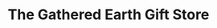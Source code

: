 ---
title: "The Gathered Earth Gift Store"
url: /marquette/the-gathered-earth-gift-store/
shop: gift
---